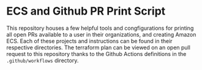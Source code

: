 # ECS and Github PR Print Script
This repository houses a few helpful tools and congfigurations for printing all open PRs available to a user in their organizations, and creating Amazon ECS. Each of these projects and instructions can be found in their respective directories. The terraform plan can be viewed on an open pull request to this repository thanks to the Github Actions definitions in the `.github/workflows` directory.

